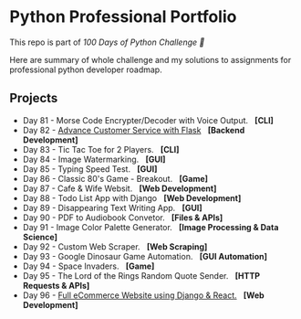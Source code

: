 # Python Professional Portfolio

This repo is part of <i>100 Days of Python Challenge 🐍</i>

Here are summary of whole challenge and my solutions to assignments for professional python developer roadmap.

## Projects
<ul>
  <li> Day 81 - Morse Code Encrypter/Decoder with Voice Output. &nbsp;&nbsp;<b>[CLI]</b> </li>
  <li> Day 82 - <a href="https://github.com/Jubiko31/rest-api-advance-flask" target="_blank">Advance Customer Service with Flask</a>  &nbsp;&nbsp;<b>[Backend Development]</b> </li>
  <li> Day 83 - Tic Tac Toe for 2 Players. &nbsp;&nbsp;<b>[CLI]</b> </li>
  <li> Day 84 - Image Watermarking. &nbsp;&nbsp;<b>[GUI]</b> </li>
  <li> Day 85 - Typing Speed Test. &nbsp;&nbsp;<b>[GUI]</b> </li>
  <li> Day 86 - Classic 80's Game - Breakout. &nbsp;&nbsp;<b>[Game]</b> </li>
  <li> Day 87 - Cafe & Wife Websit. &nbsp;&nbsp;<b>[Web Development]</b> </li>
  <li> Day 88 - Todo List App with Django  &nbsp;&nbsp;<b>[Web Development]</b> </li>
  <li> Day 89 - Disappearing Text Writing App. &nbsp;&nbsp;<b>[GUI]</b> </li>
  <li> Day 90 - PDF to Audiobook Convetor. &nbsp;&nbsp;<b>[Files & APIs]</b> </li>
  <li> Day 91 - Image Color Palette Generator. &nbsp;&nbsp;<b>[Image Processing & Data Science]</b> </li>
  <li> Day 92 - Custom Web Scraper. &nbsp;&nbsp;<b>[Web Scraping]</b> </li>
  <li> Day 93 - Google Dinosaur Game Automation. &nbsp;&nbsp;<b>[GUI Automation]</b> </li>
  <li> Day 94 - Space Invaders. &nbsp;&nbsp;<b>[Game]</b> </li>
  <li> Day 95 - The Lord of the Rings Random Quote Sender. &nbsp;&nbsp;<b>[HTTP Requests & APIs]</b> </li>
  <li> Day 96 - <a href="https://github.com/Jubiko31/full-ecommerce-django" target="_blank">Full eCommerce Website using Django & React.</a> &nbsp;&nbsp;<b>[Web Development]</b> </li>
</ul>

